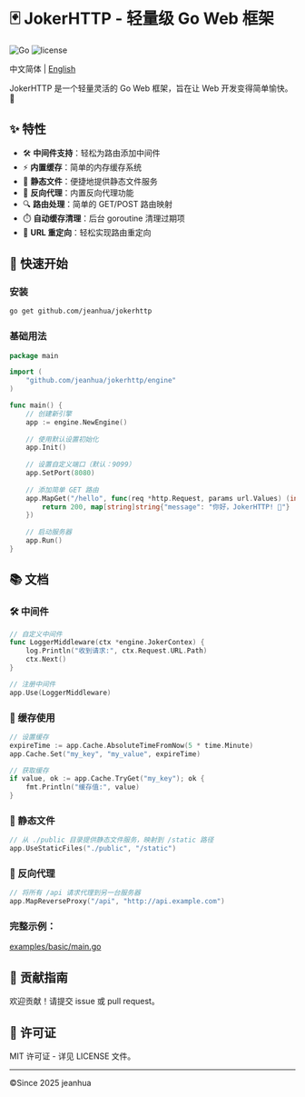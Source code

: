 # 🃏 JokerHTTP - 轻量级 Go Web 框架

![Go](https://img.shields.io/badge/Go-1.18%2B-blue)
![license](https://img.shields.io/badge/License-MIT-green)

<p aligen="center">中文简体 | <a href="README_en.md">English</a></p>

JokerHTTP 是一个轻量灵活的 Go Web 框架，旨在让 Web 开发变得简单愉快。🚀

## ✨ 特性

- 🛠️ **中间件支持**：轻松为路由添加中间件
- ⚡ **内置缓存**：简单的内存缓存系统
- 📂 **静态文件**：便捷地提供静态文件服务
- 🔄 **反向代理**：内置反向代理功能
- 🔍 **路由处理**：简单的 GET/POST 路由映射
- ⏱️ **自动缓存清理**：后台 goroutine 清理过期项
- 🔗 **URL 重定向**：轻松实现路由重定向

## 🚀 快速开始

### 安装

```bash
go get github.com/jeanhua/jokerhttp
```

### 基础用法

```go
package main

import (
	"github.com/jeanhua/jokerhttp/engine"
)

func main() {
	// 创建新引擎
	app := engine.NewEngine()
	
	// 使用默认设置初始化
	app.Init()
	
	// 设置自定义端口（默认：9099）
	app.SetPort(8080)
	
	// 添加简单 GET 路由
	app.MapGet("/hello", func(req *http.Request, params url.Values) (int, interface{}) {
		return 200, map[string]string{"message": "你好，JokerHTTP! 👋"}
	})
	
	// 启动服务器
	app.Run()
}
```

## 📚 文档

### 🛠️ 中间件

```go
// 自定义中间件
func LoggerMiddleware(ctx *engine.JokerContex) {
	log.Println("收到请求:", ctx.Request.URL.Path)
	ctx.Next()
}

// 注册中间件
app.Use(LoggerMiddleware)
```

### 💾 缓存使用

```go
// 设置缓存
expireTime := app.Cache.AbsoluteTimeFromNow(5 * time.Minute)
app.Cache.Set("my_key", "my_value", expireTime)

// 获取缓存
if value, ok := app.Cache.TryGet("my_key"); ok {
    fmt.Println("缓存值:", value)
}
```

### 📂 静态文件

```go
// 从 ./public 目录提供静态文件服务，映射到 /static 路径
app.UseStaticFiles("./public", "/static")
```

### 🔄 反向代理

```go
// 将所有 /api 请求代理到另一台服务器
app.MapReverseProxy("/api", "http://api.example.com")
```

### 完整示例：

[examples/basic/main.go](examples/basic/main.go)

## 🤝 贡献指南

欢迎贡献！请提交 issue 或 pull request。

## 📜 许可证

MIT 许可证 - 详见 LICENSE 文件。

------

©Since 2025 jeanhua